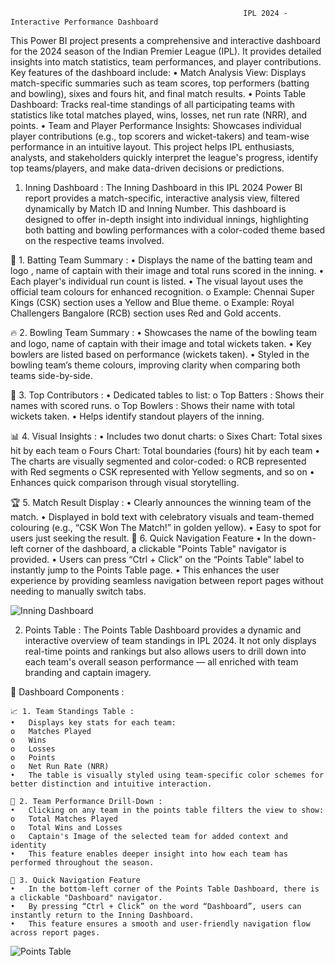                                                         IPL 2024 - Interactive Performance Dashboard
  This Power BI project presents a comprehensive and interactive dashboard for the 2024 season of the Indian Premier League (IPL). It provides detailed insights into match statistics, team performances, and player contributions. Key features of the dashboard include:
•	Match Analysis View: Displays match-specific summaries such as team scores, top performers (batting and bowling), sixes and fours hit, and final match results.
•	Points Table Dashboard: Tracks real-time standings of all participating teams with statistics like total matches played, wins, losses, net run rate (NRR), and points.
•	Team and Player Performance Insights: Showcases individual player contributions (e.g., top scorers and wicket-takers) and team-wise performance in an intuitive layout.
This project helps IPL enthusiasts, analysts, and stakeholders quickly interpret the league's progress, identify top teams/players, and make data-driven decisions or predictions.

1. Inning Dashboard :
    The Inning Dashboard in this IPL 2024 Power BI report provides a match-specific, interactive analysis view, filtered dynamically by Match ID and Inning Number. This dashboard is designed to offer in-depth insight into individual innings, highlighting both batting and bowling performances with a color-coded theme based on the respective teams involved.

  🎯 1. Batting Team Summary :
  •	Displays the name of the batting team and logo , name of captain with their image and  total runs scored in the inning.
  •	Each player's individual run count is listed.
  •	The visual layout uses the official team colours for enhanced recognition.
  o	Example: Chennai Super Kings (CSK) section uses a Yellow and Blue theme.
  o	Example: Royal Challengers Bangalore (RCB) section uses Red and Gold accents.
  
  🔥 2. Bowling Team Summary :
  •	Showcases the name of the bowling team and logo, name of captain with their image and  total wickets taken.
  •	Key bowlers are listed based on performance (wickets taken).
  •	Styled in the bowling team’s theme colours, improving clarity when comparing both teams side-by-side.
  
  🏏 3. Top Contributors :
  •	Dedicated tables to list:
  o	Top Batters : Shows their names with scored runs.
  o	Top Bowlers : Shows their name with total wickets taken.
  •	Helps identify standout players of the inning.
  
  📊 4. Visual Insights :
  •	Includes two donut charts:
  o	Sixes Chart: Total sixes hit by each team
  o	Fours Chart: Total boundaries (fours) hit by each team
  •	The charts are visually segmented and color-coded:
  o	RCB represented with Red segments
  o	CSK represented with Yellow segments, and so on
  •	Enhances quick comparison through visual storytelling.
  
  🏆 5. Match Result Display :
  •	Clearly announces the winning team of the match.
  •	Displayed in bold text with celebratory visuals and team-themed colouring (e.g., “CSK Won The Match!” in golden yellow).
  •	Easy to spot for users just seeking the result.
  🔗 6. Quick Navigation Feature
  •	In the down-left corner of the dashboard, a clickable "Points Table" navigator is provided.
  •	Users can press “Ctrl + Click” on the “Points Table” label to instantly jump to the Points Table page.
  •	This enhances the user experience by providing seamless navigation between report pages without needing to manually switch tabs.

![Inning Dashboard](https://github.com/user-attachments/assets/aa4203a8-a2f5-46d4-8eb2-5405c875aff4)

2. Points Table :
    The Points Table Dashboard provides a dynamic and interactive overview of team standings in IPL 2024. It not only displays real-time points and rankings but also allows users to drill down into each team's overall season performance — all enriched with team branding and captain imagery.
   
  📌 Dashboard Components :
  
    📈 1. Team Standings Table :
    •	Displays key stats for each team:
    o	Matches Played
    o	Wins
    o	Losses
    o	Points
    o	Net Run Rate (NRR)
    •	The table is visually styled using team-specific color schemes for better distinction and intuitive interaction.
    
    🧭 2. Team Performance Drill-Down :
    •	Clicking on any team in the points table filters the view to show:
    o	Total Matches Played
    o	Total Wins and Losses
    o	Captain's Image of the selected team for added context and identity
    •	This feature enables deeper insight into how each team has performed throughout the season.
    
    🔗 3. Quick Navigation Feature
    •	In the bottom-left corner of the Points Table Dashboard, there is a clickable "Dashboard" navigator.
    •	By pressing “Ctrl + Click” on the word “Dashboard”, users can instantly return to the Inning Dashboard.
    •	This feature ensures a smooth and user-friendly navigation flow across report pages.

![Points Table](https://github.com/user-attachments/assets/4ca5466a-71a9-4f2c-a0de-dd53db48c709)
